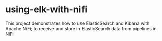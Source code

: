 # using-elk-with-nifi
This project demonstrates how to use ElasticSearch and Kibana with Apache NiFi; to receive and store in ElasticSearch data from pipelines in NiFi
